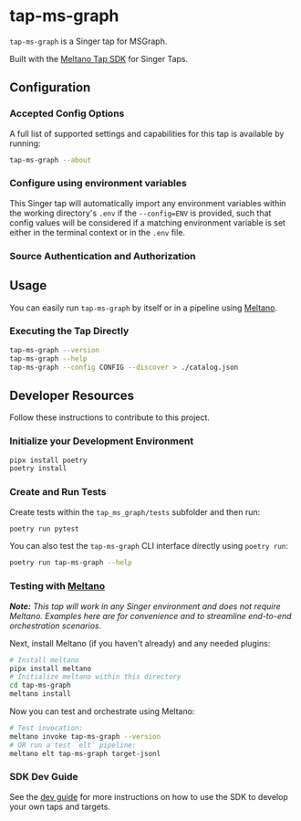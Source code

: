 # tap-ms-graph

`tap-ms-graph` is a Singer tap for MSGraph.

Built with the [Meltano Tap SDK](https://sdk.meltano.com) for Singer Taps.

<!--

Developer TODO: Update the below as needed to correctly describe the install procedure. For instance, if you do not have a PyPi repo, or if you want users to directly install from your git repo, you can modify this step as appropriate.

## Installation

Install from PyPi:

```bash
pipx install tap-ms-graph
```

Install from GitHub:

```bash
pipx install git+https://github.com/ORG_NAME/tap-ms-graph.git@main
```

-->

## Configuration

### Accepted Config Options

<!--
Developer TODO: Provide a list of config options accepted by the tap.

This section can be created by copy-pasting the CLI output from:

```
tap-ms-graph --about --format=markdown
```
-->

A full list of supported settings and capabilities for this
tap is available by running:

```bash
tap-ms-graph --about
```

### Configure using environment variables

This Singer tap will automatically import any environment variables within the working directory's
`.env` if the `--config=ENV` is provided, such that config values will be considered if a matching
environment variable is set either in the terminal context or in the `.env` file.

### Source Authentication and Authorization

<!--
Developer TODO: If your tap requires special access on the source system, or any special authentication requirements, provide those here.
-->

## Usage

You can easily run `tap-ms-graph` by itself or in a pipeline using [Meltano](https://meltano.com/).

### Executing the Tap Directly

```bash
tap-ms-graph --version
tap-ms-graph --help
tap-ms-graph --config CONFIG --discover > ./catalog.json
```

## Developer Resources

Follow these instructions to contribute to this project.

### Initialize your Development Environment

```bash
pipx install poetry
poetry install
```

### Create and Run Tests

Create tests within the `tap_ms_graph/tests` subfolder and
  then run:

```bash
poetry run pytest
```

You can also test the `tap-ms-graph` CLI interface directly using `poetry run`:

```bash
poetry run tap-ms-graph --help
```

### Testing with [Meltano](https://www.meltano.com)

_**Note:** This tap will work in any Singer environment and does not require Meltano.
Examples here are for convenience and to streamline end-to-end orchestration scenarios._

<!--
Developer TODO:
Your project comes with a custom `meltano.yml` project file already created. Open the `meltano.yml` and follow any "TODO" items listed in
the file.
-->

Next, install Meltano (if you haven't already) and any needed plugins:

```bash
# Install meltano
pipx install meltano
# Initialize meltano within this directory
cd tap-ms-graph
meltano install
```

Now you can test and orchestrate using Meltano:

```bash
# Test invocation:
meltano invoke tap-ms-graph --version
# OR run a test `elt` pipeline:
meltano elt tap-ms-graph target-jsonl
```

### SDK Dev Guide

See the [dev guide](https://sdk.meltano.com/en/latest/dev_guide.html) for more instructions on how to use the SDK to
develop your own taps and targets.

